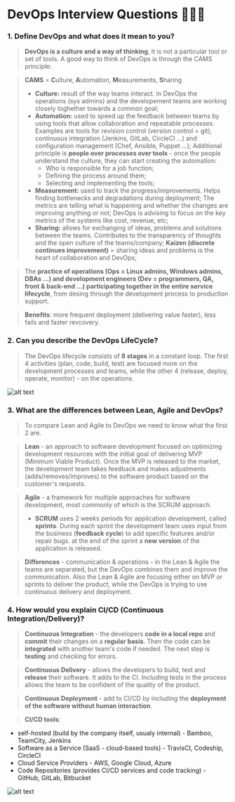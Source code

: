 DevOps Interview Questions 👨🏻‍💻
===============================

### 1. Define DevOps and what does it mean to you?

> **DevOps is a culture and a way of thinking**, it is not a particular tool or set of tools. A good way to think of DevOps is through the CAMS principle:

> **CAMS** = **C**ulture, **A**utomation, **M**easurements, **S**haring 
>  - __Culture:__ result of the way teams interact. In DevOps the operations (sys admins) and the developement teams are working closely toghether towards a common goal;
>  - __Automation:__ used to speed up the feedback between teams by using tools that allow collaboration and repeatable processes. Examples are tools for revision control (version control = git), continuous integration (Jenkins, GitLab, CircleCI ...) and configuration management (Chef, Ansible, Puppet ...); Additional principle is **people over processes over tools** - once the people understand the culture, they can start creating the automation: 
>     - Who is responsible for a job function;
>     - Defining the process around them;
>     - Selecting and implementing the tools;
>  - __Measurement:__ used to track the progress/improvements. Helps finding bottlenecks and degradations during deployment; The metrics are telling what is happening and whether the changes are improving anything or not; DevOps is advising to focus on the key metrics of the systems like cost, revenue, etc;
>  - __Sharing:__ allows for exchanging of ideas, problems and solutions between the teams. Contributes to the transparency of thoughts and the open culture of the teams/company; **Kaizen (discrete continues improvement)** = sharing ideas and problems is the heart of collaboration and DevOps;

> The **practice of operations (Ops = Linux admins, Windows admins, DBAs ...) and development engineers (Dev = programmers, QA, front & back-end ...) participating together in the entire service lifecycle**, from desing through the development process to production support.

> **Benefits**: more frequent deployment (delivering value faster), less fails and faster revcovery.


### 2. Can you describe the DevOps LifeCycle?

> The DevOps lifecycle consists of **8 stages** in a constant loop. The first 4 activities (plan, code, build, test) are focused more on the development processes and teams, while the other 4 (release, deploy, operate, monitor) - on the operations.

![alt text](https://www.360logica.com/blog/wp-content/uploads/2017/10/devops-unified-workflow_1.png "DevOps LifeCycle")


### 3. What are the differences between Lean, Agile and DevOps?

> To compare Lean and Agile to DevOps we need to know what the first 2 are. 

>**Lean** - an approach to software development focused on optimizing development resources with the initial goal of delivering MVP (Minimum Viable Product). Once the MVP is released to the market, the development team takes feedback and makes adjustments (adds/removes/improves) to the software product based on the customer's requests. 

> **Agile** - a framework for multiple approaches for software development, most commonly of which is the SCRUM approach.
> - **SCRUM** uses 2 weeks periods for application development, called __sprints__. During each sprint the development team uses input from the business (**feedback cycle**) to add specific features and/or repair bugs. at the end of the sprint a **new version** of the application is released.

> **Differences** - communication & operations - in the Lean & Agile the teams are separated, but the DevOps combines them and improve the communication. Also the Lean & Agile are focusing either on MVP or sprints to deliver the product, while the DevOps is trying to use continuous delivery and deployment.


### 4. How would you explain CI/CD (Continuous Integration/Delivery)?

> **Continuous Integration** - the developers **code in a local repo** and **commit** their changes on a **regular basis**. Then the code can be **integrated** with another team's code if needed. The next step is **testing** and checking for errors. 

> **Continuous Delivery** - allows the developers to build, test and **release** their software. It adds to the CI. Including tests in the process allows the team to be confident of the quality of the product.

> **Continuous Deployment** - add to CI/CD by including the **deployment of the software without human interaction**.

> **CI/CD tools**: 
 - self-hosted (build by the company itself, usualy internal) - Bamboo, TeamCity, Jenkins
 - Software as a Service (SaaS - cloud-based tools) - TravisCI, Codeship, CircleCI
 - Cloud Service Providers - AWS, Google Cloud, Azure
 - Code Repositories (provides CI/CD services and code tracking) - GitHub, GitLab, Bitbucket 
 
 ![alt text](https://i.stack.imgur.com/yOofB.png "CI/CD")
 
